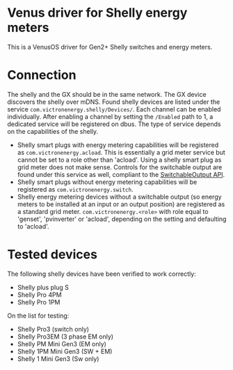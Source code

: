 # Venus driver for Shelly energy meters

This is a VenusOS driver for Gen2+ Shelly switches and energy meters.

# Connection
The shelly and the GX should be in the same network. The GX device discovers the shelly over mDNS. Found shelly devices are listed under the service `com.victronenergy.shelly/Devices/`. Each channel can be enabled individually. After enabling a channel by setting the `/Enabled` path to 1, a dedicated service will be registered on dbus. The type of service depends on the capabilities of the shelly.

- Shelly smart plugs with energy metering capabilities will be registered as `com.victronenergy.acload`. This is essentially a grid meter service but cannot be set to a role other than 'acload'. Using a shelly smart plug as grid meter does not make sense. Controls for the switchable output are found under this service as well, compliant to the [SwitchableOutput API](https://github.com/victronenergy/venus/wiki/dbus#switch).
- Shelly smart plugs without energy metering capabilities will be registered as `com.victronenergy.switch`.
- Shelly energy metering devices without a switchable output (so energy meters to be installed at an input or an output position) are registered as a standard grid meter. `com.victronenergy.<role>` with role equal to 'genset', 'pvinverter' or 'acload', depending on the setting and defaulting to 'acload'.

# Tested devices

The following shelly devices have been verified to work correctly:

- Shelly plus plug S
- Shelly Pro 4PM
- Shelly Pro 1PM

On the list for testing:

- Shelly Pro3 (switch only)
- Shelly Pro3EM (3 phase EM only)
- Shelly PM Mini Gen3 (EM only)
- Shelly 1PM Mini Gen3 (SW + EM)
- Shelly 1 Mini Gen3 (Sw only)